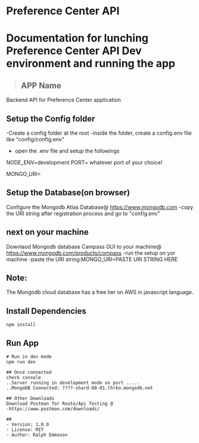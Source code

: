 # Preference Center API

# Documentation for lunching Preference Center API Dev environment and running the app

> ## APP Name
Backend API for Preference Center 
application

 ## Setup the Config folder
 -Create a config folder at the root 
 -inside the folder, create a config.env file like "config/config.env"
 - open the .env file and setup the followings
  
 NODE_ENV=development
 PORT= whatever port of your choice!

 MONGO_URI=

## Setup the Database(on browser)
Configure the Mongodb Atlas Database@ 
https://www.mongodb.com
-copy the URI string after registration process and go to "config.env" 

## next on your machine
Downlaod Mongodb database Campass GUI to your machine@
https://www.mongodb.com/products/compass
 -run the setup on yor machine
 -paste the URI string:MONGO_URI=PASTE URI STRING HERE

## Note:
 The Mongodb cloud database has a free tier on AWS in javascript language.

## Install Dependencies

```
npm install
```

## Run App

```
# Run in dev mode
npm run dev

## Once connected
check console
..Server running in development mode on port .....
..MongoDB Connected: ????-shard-00-01.lhrko.mongodb.net

## Other Downloads
Download Postman for Route/Api Testing @
-https://www.postman.com/downloads/

## 
- Version: 1.0.0
- License: MIT
- Author: Ralph Emmason
